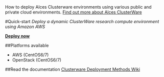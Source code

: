 How to deploy Alces Clusterware environments using various public and private cloud environments. [Find out more about Alces ClusterWare](https://github.com/alces-software/clusterware)

#Quick-start
*Deploy a dynamic ClusterWare research compute environment using Amazon AWS*

**[Deploy now](https://github.com/alces-software/clusterware-deployment-methods/wiki/AWS:-Deploy-an-SGE-compute-cluster)**

##Platforms available
* AWS (CentOS6/7)
* OpenStack (CentOS6/7)

##Read the documentation
[Clusterware Deployment Methods Wiki](https://github.com/alces-software/clusterware-deployment-methods/wiki)
